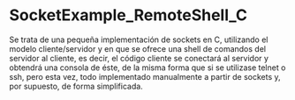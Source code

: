 # SocketExample_RemoteShell_C

Se trata de una pequeña implementación de sockets en C, utilizando el modelo cliente/servidor y en que se ofrece una shell de comandos del servidor al cliente, es decir, el código cliente se conectará al servidor y obtendrá una consola de éste, de la misma forma que si se utilizase telnet o ssh, pero esta vez, todo implementado manualmente a partir de sockets y, por supuesto, de forma simplificada.

